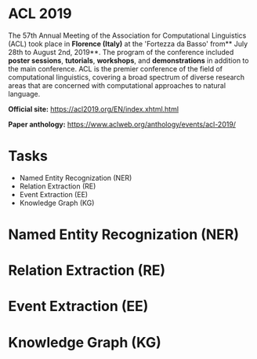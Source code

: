 # ACL 2019
The 57th Annual Meeting of the Association for Computational Linguistics (ACL) took place in **Florence (Italy)** at the 'Fortezza da Basso' from** July 28th to August 2nd, 2019**.
The program of the conference included **poster sessions**, **tutorials**, **workshops**, and **demonstrations** in addition to the main conference.
ACL is the premier conference of the field of computational linguistics, covering a broad spectrum of diverse research areas that are concerned with computational approaches to natural language.
  
**Official site:** <https://acl2019.org/EN/index.xhtml.html>
  
**Paper anthology:** <https://www.aclweb.org/anthology/events/acl-2019/>

# Tasks
- Named Entity Recognization (NER)
- Relation Extraction (RE)
- Event Extraction (EE)
- Knowledge Graph (KG)
# Named Entity Recognization (NER)
# Relation Extraction (RE)
# Event Extraction (EE)
# Knowledge Graph (KG)
